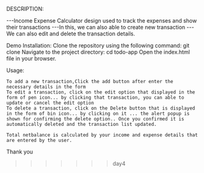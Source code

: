 
DESCRIPTION: 

---Income Expense Calculator design used to track the expenses and show their transactions
---In this, we can also able to create new transaction
---We can also edit and delete the transaction details.

Demo
Installation:
  Clone the repository using the following command:
    git clone
  Navigate to the project directory:
    cd todo-app
  Open the index.html file in your browser.


Usage: 

    To add a new transaction,Click the add button after enter the necessary details in the form
    To edit a transaction, click on the edit option that displayed in the form of pen icon... by clicking that transaction, you can able to update or cancel the edit option
    To delete a transaction, click on the Delete button that is displayed in the form of bin icon... by clicking on it ... the alert popup is shown for confirming the delete option.. Once you confirmed it is automatically deleted and the transaction list updated.

    Total netbalance is calculated by your income and expense details that are entered by the user.


  

  Thank you
>>>>>>> day4
